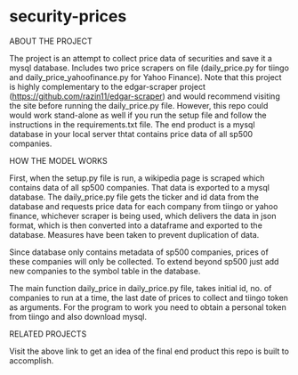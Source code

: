 # security-prices

ABOUT THE PROJECT

The project is an attempt to collect price data of securities and save it a mysql database. Includes two price scrapers on file (daily_price.py for tiingo and daily_price_yahoofinance.py for Yahoo Finance). Note that this project is highly complementary to the edgar-scraper project (https://github.com/razin11/edgar-scraper) and would recommend visiting the site before running the daily_price.py file. However, this repo could would work stand-alone as well if you run the setup file and follow the instructions in the requirements.txt file. The end product is a mysql database in your local server thtat contains price data of all sp500 companies. 

HOW THE MODEL WORKS

First, when the setup.py file is run, a wikipedia page is scraped which contains data of all sp500 companies. That data is exported to a mysql database. The daily_price.py file gets the ticker and id data from the database and requests price data for each company from tiingo or yahoo finance, whichever scraper is being used, which delivers the data in json format, which is then converted into a dataframe and exported to the database. Measures have been taken to prevent duplication of data. 

Since database only contains metadata of sp500 companies, prices of these companies will only be collected. To extend beyond sp500 just add new companies to the symbol table in the database. 

The main function daily_price in daily_price.py file, takes initial id, no. of companies to run at a time, the last date of prices to collect and tiingo token as arguments. For the program to work you need to obtain a personal token from tiingo and also download mysql.

RELATED PROJECTS

Visit the above link to get an idea of the final end product this repo is built to accomplish. 

